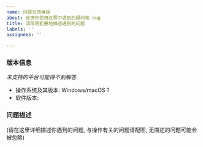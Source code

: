 ```yaml
---
name: 问题反馈模板
about: 反馈你使用过程中遇到的疑问和 bug
title: 请简明扼要地描述遇到的问题
labels: ''
assignees: ''

---
```


### 版本信息
*未支持的平台可能得不到解答*
- 操作系统及其版本: Windows/macOS ?
- 软件版本: 

### 问题描述
(请在这里详细描述你遇到的问题, 与操作有关的问题请配图, 无描述的问题可能会被忽略)
